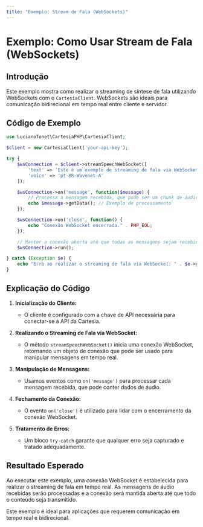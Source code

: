 ```yaml
---
title: "Exemplo: Stream de Fala (WebSockets)"
---
```


# Exemplo: Como Usar Stream de Fala (WebSockets)

## Introdução

Este exemplo mostra como realizar o streaming de síntese de fala utilizando WebSockets com o `CartesiaClient`. WebSockets são ideais para comunicação bidirecional em tempo real entre cliente e servidor.

## Código de Exemplo

```php
use LucianoTonet\CartesiaPHP\CartesiaClient;

$client = new CartesiaClient('your-api-key');

try {
    $wsConnection = $client->streamSpeechWebSocket([
        'text' => 'Este é um exemplo de streaming de fala via WebSocket.',
        'voice' => 'pt-BR-Wavenet-A'
    ]);

    $wsConnection->on('message', function($message) {
        // Processa a mensagem recebida, que pode ser um chunk de áudio
        echo $message->getData(); // Exemplo de processamento
    });

    $wsConnection->on('close', function() {
        echo "Conexão WebSocket encerrada." . PHP_EOL;
    });

    // Manter a conexão aberta até que todas as mensagens sejam recebidas
    $wsConnection->run();

} catch (Exception $e) {
    echo "Erro ao realizar o streaming de fala via WebSocket: " . $e->getMessage() . PHP_EOL;
}
```

## Explicação do Código

1. **Inicialização do Cliente:**
   - O cliente é configurado com a chave de API necessária para conectar-se à API da Cartesia.

2. **Realizando o Streaming de Fala via WebSocket:**
   - O método `streamSpeechWebSocket()` inicia uma conexão WebSocket, retornando um objeto de conexão que pode ser usado para manipular mensagens em tempo real.

3. **Manipulação de Mensagens:**
   - Usamos eventos como `on('message')` para processar cada mensagem recebida, que pode conter dados de áudio.

4. **Fechamento da Conexão:**
   - O evento `on('close')` é utilizado para lidar com o encerramento da conexão WebSocket.

5. **Tratamento de Erros:**
   - Um bloco `try-catch` garante que qualquer erro seja capturado e tratado adequadamente.

## Resultado Esperado

Ao executar este exemplo, uma conexão WebSocket é estabelecida para realizar o streaming de fala em tempo real. As mensagens de áudio recebidas serão processadas e a conexão será mantida aberta até que todo o conteúdo seja transmitido.

Este exemplo é ideal para aplicações que requerem comunicação em tempo real e bidirecional.

